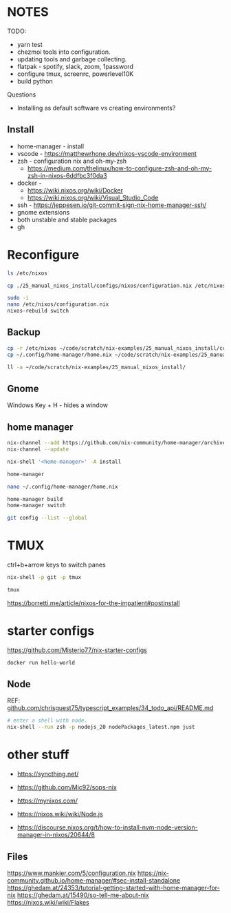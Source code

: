 # NOTES

TODO:

* yarn test
* chezmoi tools into configuration.
* updating tools and garbage collecting.  
* flatpak - spotify, slack, zoom, 1password
* configure tmux, screenrc, powerlevel10K
* build python

Questions

* Installing as default software vs creating environments?


## Install 

* home-manager - install
* vscode - https://matthewrhone.dev/nixos-vscode-environment
* zsh - configuration nix and oh-my-zsh
	* https://medium.com/thelinux/how-to-configure-zsh-and-oh-my-zsh-in-nixos-6ddfbc3f0da3 
* docker - 
	* https://wiki.nixos.org/wiki/Docker
	* https://wiki.nixos.org/wiki/Visual_Studio_Code
* ssh - https://jeppesen.io/git-commit-sign-nix-home-manager-ssh/
* gnome extensions
* both unstable and stable packages
* gh

# Reconfigure

```sh
ls /etc/nixos

cp ./25_manual_nixos_install/configs/nixos/configuration.nix /etc/nixos/configuration.nix 

sudo -i 
nano /etc/nixos/configuration.nix 
nixos-rebuild switch
```

## Backup

```sh
cp -r /etc/nixos ~/code/scratch/nix-examples/25_manual_nixos_install/configs/nixos
cp ~/.config/home-manager/home.nix ~/code/scratch/nix-examples/25_manual_nixos_install/

ll -a ~/code/scratch/nix-examples/25_manual_nixos_install/
```

## Gnome

Windows Key + H - hides a window  

## home manager

```sh
nix-channel --add https://github.com/nix-community/home-manager/archive/release-23.11.tar.gz home-manager
nix-channel --update

nix-shell '<home-manager>' -A install

home-manager

nano ~/.config/home-manager/home.nix

home-manager build
home-manager switch

git config --list --global
```

# TMUX

ctrl+b+arrow keys to switch panes

```sh
nix-shell -p git -p tmux

tmux 
```

https://borretti.me/article/nixos-for-the-impatient#postinstall

# starter configs


https://github.com/Misterio77/nix-starter-configs

```sh
docker run hello-world
```

## Node

REF: [github.com/chrisguest75/typescript_examples/34_todo_api/README.md](https://github.com/chrisguest75/typescript_examples/blob/master/34_todo_api/README.md)

```sh
# enter a shell with node.
nix-shell --run zsh -p nodejs_20 nodePackages_latest.npm just
```


# other stuff

* https://syncthing.net/
* https://github.com/Mic92/sops-nix
* https://mynixos.com/

* https://nixos.wiki/wiki/Node.js
* https://discourse.nixos.org/t/how-to-install-nvm-node-version-manager-in-nixos/20644/8

## Files


https://www.mankier.com/5/configuration.nix
https://nix-community.github.io/home-manager/#sec-install-standalone
https://ghedam.at/24353/tutorial-getting-started-with-home-manager-for-nix
https://ghedam.at/15490/so-tell-me-about-nix
https://nixos.wiki/wiki/Flakes



